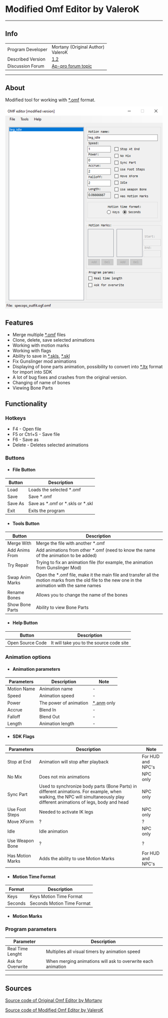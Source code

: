 # Modified Omf Editor by ValeroK

___

## Info

|  |  |
|---|---|
| Program Developer | Mortany (Original Author)<br>ValeroK |
| Described Version | [1.2](https://github.com/VaIeroK/Omf-Editor/releases/tag/1.2) |
| Discussion Forum | [Ap-pro forum topic](https://ap-pro.ru/forums/topic/3550-omf-editor-v12) |

___

## About

Modified tool for working with [*.omf](../../reference/file-formats/animations/omf.md) format.

![editor centered](images/omf-editor-by-valerok.png)

## Features

- Merge multiple [*.omf](../../reference/file-formats/animations/omf.md) files
- Clone, delete, save selected animations
- Working with motion marks
- Working with flags
- Ability to save in [*.skls](../../reference/file-formats/animations/skl-skls.md), [*.skl](../../reference/file-formats/animations/skl-skls.md)
- Fix Gunslinger mod animations
- Displaying of bone parts animation, possibility to convert into [*.ltx](../../reference/file-formats/conf-script/ltx.md) format for import into SDK
- A lot of bug fixes and crashes from the original version.
- Changing of name of bones
- Viewing Bone Parts

## Functionality

### Hotkeys

- F4 - Open file
- F5 or Ctrl+S - Save file
- F6 - Save as
- Delete - Deletes selected animations

### Buttons

- #### File Button

| Button | Description |
|---|---|
| Load | Loads the selected *.omf |
| Save | Save *.omf |
| Save As | Save as *.omf or \*.skls or \*.skl |
| Exit | Exits the program |

- #### Tools Button

| Button | Description |
|---|---|
| Merge With | Merge the file with another *.omf |
| Add Anims From | Add animations from other *.omf (need to know the name of the animation to be added) |
| Try Repair | Trying to fix an animation file (for example, the animation from Gunslinger Mod) |
| Swap Anim Marks | Open the *.omf file, make it the main file and transfer all the motion marks from the old file to the new one in the animation with the same names |
| Rename Bones | Allows you to change the name of the bones |
| Show Bone Parts | Ability to view Bone Parts |

- #### Help Button

| Button | Description |
|---|---|
| Open Source Code | It will take you to the source code site |

### Animation options

- #### Animation parameters

| Parameters | Description | Note |
|---|---|---|
| Motion Name | Animation name | - |
| Speed | Animation speed | - |
| Power | The power of animation | <abbr title="Unconfirmed">*.anm</abbr> only |
| Accrue | Blend In | - |
| Falloff | Blend Out | - |
| Length | Animation length | - |

- #### SDK Flags

| Parameters | Description | Note |
|---|---|---|
| Stop at End | Animation will stop after playback | For HUD and NPC's |
| No Mix | Does not mix animations | NPC only |
| Sync Part | Used to synchronize body parts (Bone Parts) in different animations. For example, when walking, the NPC will simultaneously play different animations of legs, body and head | NPC only |
| Use Foot Steps | Needed to activate IK legs | NPC only |
| Move XForm | ? | ? |
| Idle | Idle animation | NPC only |
| Use Weapon Bone | ? | ? |
| Has Motion Marks | Adds the ability to use Motion Marks | For HUD and NPC's |

- #### Motion Time Format

| Format | Description |
|---|---|
| Keys | Keys Motion Time Format |
| Seconds | Seconds Motion Time Format |

- #### Motion Marks

### Program parameters

| Parameter | Description |
|---|---|
| Real Time Lenght | Multiplies all visual timers by animation speed |
| Ask for Overwrite | When merging animations will ask to overwrite each animation |

___

## Sources

[Source code of Original Omf Editor by Mortany](https://github.com/mortany/omf_editor)

[Source code of Modified Omf Editor by ValeroK](https://github.com/VaIeroK/Omf-Editor)
